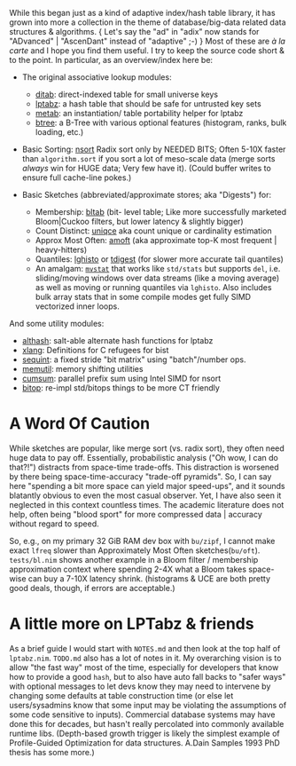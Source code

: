 While this began just as a kind of adaptive index/hash table library, it has
grown into more a collection in the theme of database/big-data related data
structures & algorithms.  { Let's say the "ad" in "adix" now stands for
"ADvanced" | "AscenDant" instead of "adaptive" ;-) }  Most of these are *à la
carte* and I hope you find them useful.  I try to keep the source code short &
to the point.  In particular, as an overview/index here be:

 - The original associative lookup modules:
   - [ditab](https://c-blake.github.io/adix/adix/ditab.html): direct-indexed
   table for small universe keys
   - [lptabz](https://c-blake.github.io/adix/adix/lptabz.html): a hash table
   that should be safe for untrusted key sets
   - [metab](https://c-blake.github.io/adix/adix/metab.html): an instantiation/
   table portability helper for lptabz
   - [btree](https://c-blake.github.io/adix/adix/btree.html): a B-Tree with
   various optional features (histogram, ranks, bulk loading, etc.)

 - Basic Sorting: [nsort](https://c-blake.github.io/adix/adix/nsort.html)
     Radix sort only by NEEDED BITS; Often 5-10X faster than `algorithm.sort` if
     you sort a lot of meso-scale data (merge sorts *always* win for HUGE data;
     Very few have it). (Could buffer writes to ensure full cache-line pokes.)

 - Basic Sketches (abbreviated/approximate stores; aka "Digests") for:
   - Membership: [bltab](https://c-blake.github.io/adix/adix/bltab.html) (bit-
   level table; Like more successfully marketed Bloom|Cuckoo filters, but lower
   latency & slightly bigger)
   - Count Distinct: [uniqce](https://c-blake.github.io/adix/adix/uniqce.html)
   aka count unique or cardinality estimation
   - Approx Most Often: [amoft](https://c-blake.github.io/adix/adix/amoft.html)
   (aka approximate top-K most frequent | heavy-hitters)
   - Quantiles: [lghisto](https://c-blake.github.io/adix/adix/lghisto.html) or
   [tdigest](https://c-blake.github.io/adix/adix/tdigest.html) (for slower more
   accurate tail quantiles)
   - An amalgam: [`mvstat`](https://c-blake.github.io/adix/adix/mvstat.html)
   that works like `std/stats` but supports `del`, i.e. sliding/moving windows
   over data streams (like a moving average) as well as moving or running
   quantiles via `lghisto`.  Also includes bulk array stats that in some compile
   modes get fully SIMD vectorized inner loops.

And some utility modules:
  - [althash](https://c-blake.github.io/adix/adix/althash.html): salt-able
  alternate hash functions for lptabz
  - [xlang](https://c-blake.github.io/adix/adix/xlang.html): Definitions for C
  refugees for bist
  - [sequint](https://c-blake.github.io/adix/adix/sequint.html): a fixed stride
  "bit matrix" using "batch"/number ops.
  - [memutil](https://c-blake.github.io/adix/adix/memutil.html): memory shifting
  utilities
  - [cumsum](https://c-blake.github.io/adix/adix/cumsum.html): parallel prefix
  sum using Intel SIMD for nsort
  - [bitop](https://c-blake.github.io/adix/adix/bitop.html): re-impl std/bitops
  things to be more CT friendly

A Word Of Caution
=================
While sketches are popular, like merge sort (vs. radix sort), they often need
huge data to pay off.  Essentially, probabilistic analysis ("Oh wow, I can do
that?!") distracts from space-time trade-offs.  This distraction is worsened by
there being space-time-accuracy "trade-off pyramids".  So, I can say here
"spending a bit more space can yield major speed-ups", and it sounds blatantly
obvious to even the most casual observer.  Yet, I have also seen it neglected in
this context countless times.  The academic literature does not help, often
being "blood sport" for more compressed data | accuracy without regard to speed.

So, e.g., on my primary 32 GiB RAM dev box with `bu/zipf`, I cannot make exact
`lfreq` slower than Approximately Most Often sketches(`bu/oft`).  `tests/bl.nim`
shows another example in a Bloom filter / membership approximation context where
spending 2-4X what a Bloom takes space-wise can buy a 7-10X latency shrink.
(histograms & UCE are both pretty good deals, though, if errors are acceptable.)

A little more on LPTabz & friends
=================================
As a brief guide I would start with `NOTES.md` and then look at the top half of
`lptabz.nim`.  `TODO.md` also has a lot of notes in it.  My overarching vision
is to allow "the fast way" most of the time, especially for developers that know
how to provide a good `hash`, but to also have auto fall backs to "safer ways"
with optional messages to let devs know they may need to intervene by changing
some defaults at table construction time (or else let users/sysadmins know that
some input may be violating the assumptions of some code sensitive to inputs).
Commercial database systems may have done this for decades, but hasn't really
percolated into commonly available runtime libs.  (Depth-based growth trigger is
likely the simplest example of Profile-Guided Optimization for data structures.
A.Dain Samples 1993 PhD thesis has some more.)

